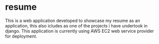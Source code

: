 # resume

This is a web application developed to showcase my resume as an application, this also icludes as one of the projects i have undertook in django.
This application is currently using AWS EC2 web service provider for deployment.
